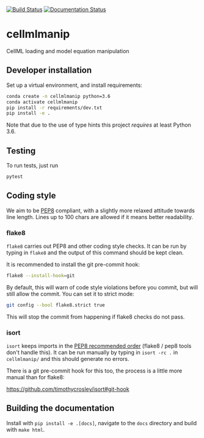 [![Build Status](https://travis-ci.org/ModellingWebLab/cellmlmanip.svg?branch=develop)](https://travis-ci.org/ModellingWebLab/cellmlmanip) [![Documentation Status](https://readthedocs.org/projects/cellmlmanip/badge/?version=latest)](https://cellmlmanip.readthedocs.io/en/latest/?badge=latest)

# cellmlmanip
CellML loading and model equation manipulation

## Developer installation

Set up a virtual environment, and install requirements:
```sh
conda create -n cellmlmanip python=3.6
conda activate cellmlmanip
pip install -r requirements/dev.txt
pip install -e .
```

Note that due to the use of type hints this project *requires* at least Python 3.6.

## Testing

To run tests, just run
```sh
pytest
```

## Coding style

We aim to be [PEP8](https://www.python.org/dev/peps/pep-0008/) compliant, with a slightly more relaxed attitude towards line length. Lines up to 100 chars are allowed if it means better readability.

### flake8

`flake8` carries out PEP8 and other coding style checks. It can be run by typing in `flake8` and the output of this command should be kept clean.

It is recommended to install the git pre-commit hook:

```sh
flake8 --install-hook=git
```

By default, this will warn of code style violations before you commit, but will still allow the commit. You can set it to strict mode:

```sh
git config --bool flake8.strict true
```

This will stop the commit from happening if flake8 checks do not pass.


### isort

`isort` keeps imports in the [PEP8 recommended order](https://www.python.org/dev/peps/pep-0008/#id23) (flake8 / pep8 tools don't handle this). It can be run manually by typing in `isort -rc .` in `cellmlmanip/` and this should generate no errors.

There is a git pre-commit hook for this too, the process is a little more manual than for flake8:

https://github.com/timothycrosley/isort#git-hook


## Building the documentation

Install with `pip install -e .[docs]`,  navigate to the `docs` directory and build with `make html`.
